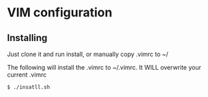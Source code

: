 
# VIM configuration

## Installing
Just clone it and run install, or manually copy .vimrc to ~/

The following will install the .vimrc to ~/.vimrc. It WILL overwrite your current .vimrc

```$ ./insatll.sh```
